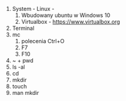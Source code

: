 1. System - Linux - 
    1. Wbudowany ubuntu w Windows 10
    2. Virtualbox - https://www.virtualbox.org
3. Terminal
4. mc 
    1. polecenia Ctrl+O
    2. F7
    3. F10
5. ~ + pwd
6. ls -al
7. cd
8. mkdir
9. touch
10. man mkdir
